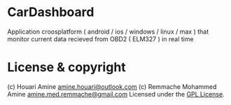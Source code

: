 # CarDashboard
Application croosplatform ( android / ios / windows / linux / max ) that monitor current data recieved from OBD2 ( ELM327 ) in real time 
# License & copyright
(c) Houari Amine amine.houari@outlook.com
(c) Remmache Mohammed Amine amine.med.remmache@gmail.com
Licensed under the [GPL License](LICENSE).
